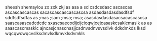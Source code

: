 sheesh
shemaylou
zx zxk zkj  as asa a
sd
csdcsdasc
ascascas
ascascascascas
sacascascascascascsa
asdasdasdasdasdfsdf
sddfsdfsdfas as ;mas ;sam ;msa; msa; 
asasdasdasdasacsacascascsa
saascasascadcdcdc
sxascsaecodijcijcioqwjcejcasaskcsaklcmaslk as as saascascmasklc
ajncasjcnascnasjjcsdnvsdnvsvsdlvk
ddkdmkds lksdl
wqcqwcwqcvslksdmvlsdkmvklsdvmkls
